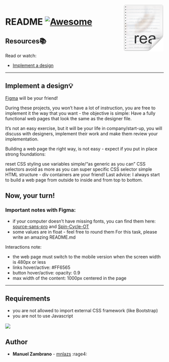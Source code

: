 <img src="images/icon.png" align="right" />

# README [![Awesome](https://cdn.jsdelivr.net/gh/sindresorhus/awesome@d7305f38d29fed78fa85652e3a63e154dd8e8829/media/badge.svg)](https://github.com/sindresorhus/awesome#readme)

## Resources:books:
Read or watch:

* [Implement a design](https://developer.mozilla.org/en-US/docs/Learn/HTML/Introduction_to_HTML)
---

## Implement a design:bulb:

[Figma](https://www.figma.com/) will be your friend!

During these projects, you won’t have a lot of instruction, you are free to implement it the way that you want - the objective is simple: Have a fully functional web pages that look the same as the designer file.

It’s not an easy exercise, but it will be your life in company/start-up, you will discuss with designers, implement their work and make them review your implementation.

Building a web page the right way, is not easy - expect if you put in place strong foundations:

reset CSS styling
use variables
simple/“as generic as you can” CSS selectors
avoid as more as you can super specific CSS selector
simple HTML structure - div containers are your friend!
Last advice: I always start to build a web page from outside to inside and from top to bottom.

Now, your turn!
---
### Important notes with Figma:

- if your computer doesn’t have missing fonts, you can find them here: [source-sans-pro](https://www.fontsquirrel.com/fonts/source-sans-pro) and [Spin-Cycle-OT](https://www.fontsquirrel.com/fonts/Spin-Cycle-OT)
- some values are in float - feel free to round them
For this task, please write an amazing README.md

Interactions note:

- the web page must switch to the mobile version when the screen width is 480px or less
- links hover/active: #FF6565
- button hover/active: opacity: 0.9
- max width of the content: 1000px centered in the page
---

## Requirements
- you are not allowed to import external CSS framework (like Bootstrap)
- you are not to use Javascript

<img src="images/image.jpeg" align="center" />


## Author
- **Manuel Zambrano** - [mnlazs](https://github.com/mnlazs) :rage4:

